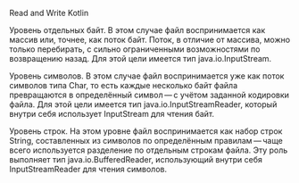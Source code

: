 Read and Write Kotlin

Уровень отдельных байт.
В этом случае файл воспринимается как массив или, точнее, как поток байт. Поток, в отличие от массива, можно только перебирать, с сильно ограниченными возможностями по возвращению назад. Для этой цели имеется тип java.io.InputStream.

Уровень символов.
В этом случае файл воспринимается уже как поток символов типа Char, то есть каждые несколько байт файла превращаются в определённый символ — с учётом заданной кодировки файла. Для этой цели имеется тип java.io.InputStreamReader, который внутри себя использует InputStream для чтения байт.

Уровень строк.
На этом уровне файл воспринимается как набор строк String, составленных из символов по определённым правилам — чаще всего используется разделение по отдельным строкам файла. Эту роль выполняет тип java.io.BufferedReader, использующий внутри себя InputStreamReader для чтения символов.